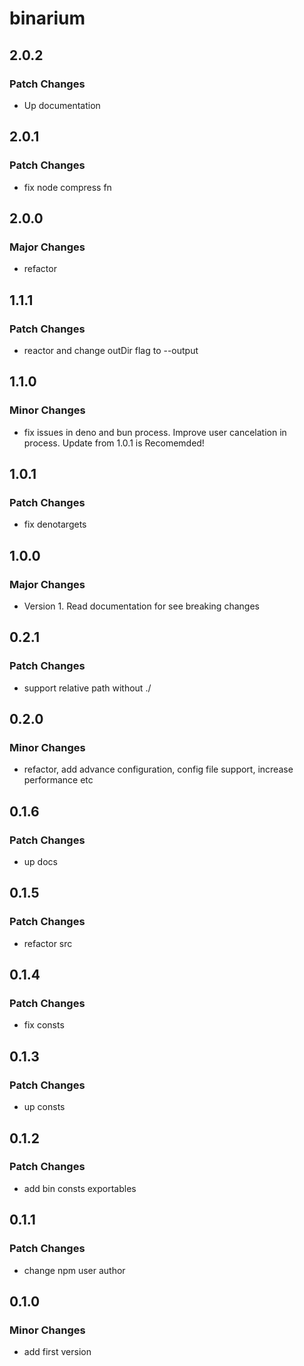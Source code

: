 # binarium

## 2.0.2

### Patch Changes

- Up documentation

## 2.0.1

### Patch Changes

- fix node compress fn

## 2.0.0

### Major Changes

- refactor

## 1.1.1

### Patch Changes

- reactor and change outDir flag to --output

## 1.1.0

### Minor Changes

- fix issues in deno and bun process. Improve user cancelation in process. Update from 1.0.1 is Recomemded!

## 1.0.1

### Patch Changes

- fix denotargets

## 1.0.0

### Major Changes

- Version 1. Read documentation for see breaking changes

## 0.2.1

### Patch Changes

- support relative path without ./

## 0.2.0

### Minor Changes

- refactor, add advance configuration, config file support, increase performance etc

## 0.1.6

### Patch Changes

- up docs

## 0.1.5

### Patch Changes

- refactor src

## 0.1.4

### Patch Changes

- fix consts

## 0.1.3

### Patch Changes

- up consts

## 0.1.2

### Patch Changes

- add bin consts exportables

## 0.1.1

### Patch Changes

- change npm user author

## 0.1.0

### Minor Changes

- add first version

